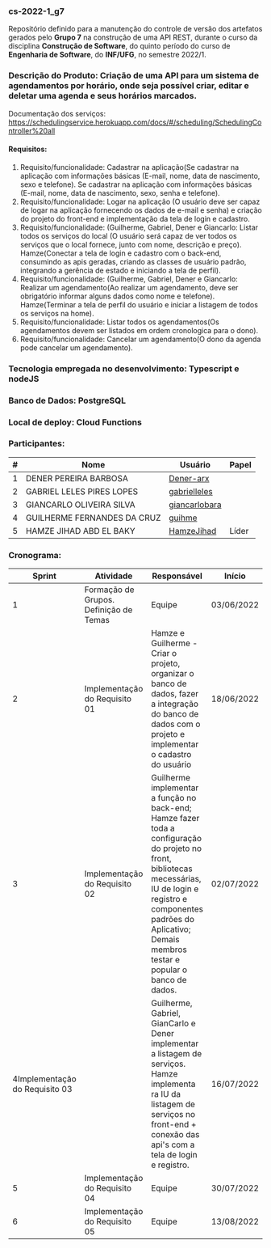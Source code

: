 ### cs-2022-1_g7
Repositório definido para a manutenção do controle de versão dos artefatos gerados pelo **Grupo 7** na construção de uma API REST, durante o curso da disciplina **Construção de Software**, do quinto período do curso de **Engenharia de Software**, do **INF/UFG**, no semestre 2022/1.

### Descrição do Produto: Criação de uma API para um sistema de agendamentos por horário, onde seja possível criar, editar e deletar uma agenda e seus horários marcados.

Documentação dos serviços: https://schedulingservice.herokuapp.com/docs/#/scheduling/SchedulingController%20all

#### Requisitos:
1. Requisito/funcionalidade: Cadastrar na aplicação(Se cadastrar na aplicação com informações básicas (E-mail, nome, data de nascimento, sexo e telefone). Se cadastrar na aplicação com informações básicas (E-mail, nome, data de nascimento, sexo, senha e telefone).
2. Requisito/funcionalidade: Logar na aplicação (O usuário deve ser capaz de logar na aplicação fornecendo os dados de e-mail e senha) e criação do projeto do front-end e implementação da tela de login e cadastro.
3. Requisito/funcionalidade: (Guilherme, Gabriel, Dener e Giancarlo: Listar todos os serviços do local (O usuário será capaz de ver todos os serviços que o local fornece, junto com nome, descrição e preço). Hamze(Conectar a tela de login e cadastro com o back-end, consumindo as apis geradas, criando as classes de usuário padrão, integrando a gerência de estado e iniciando a tela de perfil).
4. Requisito/funcionalidade:  (Guilherme, Gabriel, Dener e Giancarlo: Realizar um agendamento(Ao realizar um agendamento, deve ser obrigatório informar alguns dados como nome e telefone). Hamze(Terminar a tela de perfil do usuário e iniciar a listagem de todos os serviços na home).
5. Requisito/funcionalidade: Listar todos os agendamentos(Os agendamentos devem ser listados em ordem cronologica para o dono).  
6. Requisito/funcionalidade: Cancelar um agendamento(O dono da agenda pode cancelar um agendamento).

### Tecnologia empregada no desenvolvimento: Typescript e nodeJS

### Banco de Dados: PostgreSQL 

### Local de deploy: Cloud Functions

### Participantes:
|#|Nome|Usuário|Papel|
|---|---|---|---|
|1|DENER PEREIRA BARBOSA|[Dener-arx](https://github.com/Dener-arx)||
|2|GABRIEL LELES PIRES LOPES|[gabrielleles](https://github.com/gabrielleles)||
|3|GIANCARLO OLIVEIRA SILVA|[giancarlobara](https://github.com/giancarlobara)||
|4|GUILHERME FERNANDES DA CRUZ|[guihme](https://github.com/guihme)||
|5|HAMZE JIHAD ABD EL BAKY|[HamzeJihad](https://github.com/HamzeJihad)|Líder|


### Cronograma:
|Sprint|Atividade|Responsável|Início|Fim|Situação|Avaliação|
|---|---|---|---|---|---|---|
|1|Formação de Grupos. Definição de Temas|Equipe|03/06/2022|17/06/2022|Concluída|22/06/2022|
|2|Implementação do Requisito 01|Hamze e Guilherme - Criar o projeto, organizar o banco de dados, fazer a integração do banco de dados com o projeto e implementar o cadastro do usuário|18/06/2022|01/07/2022|Concluído|06/07/2022|
|3|Implementação do Requisito 02|Guilherme implementar a função no back-end; Hamze fazer toda a configuração do projeto no front, bibliotecas mecessárias, IU de login e registro e componentes padrões do Aplicativo; Demais membros testar e popular o banco de dados.|02/07/2022|15/07/2022|Concluído|20/07/2022|
|4Implementação do Requisito 03||Guilherme, Gabriel, GianCarlo e Dener implementar a listagem de serviços. Hamze implementa ra IU da listagem de serviços no front-end + conexão das api's com a tela de login e registro.|16/07/2022|29/07/2022|Concluído|03/08/2022|
|5|Implementação do Requisito 04|Equipe|30/07/2022|12/08/2022|A fazer|17/08/2022|
|6|Implementação do Requisito 05|Equipe|13/08/2022|26/08/2022|A fazer|31/08/2022|
